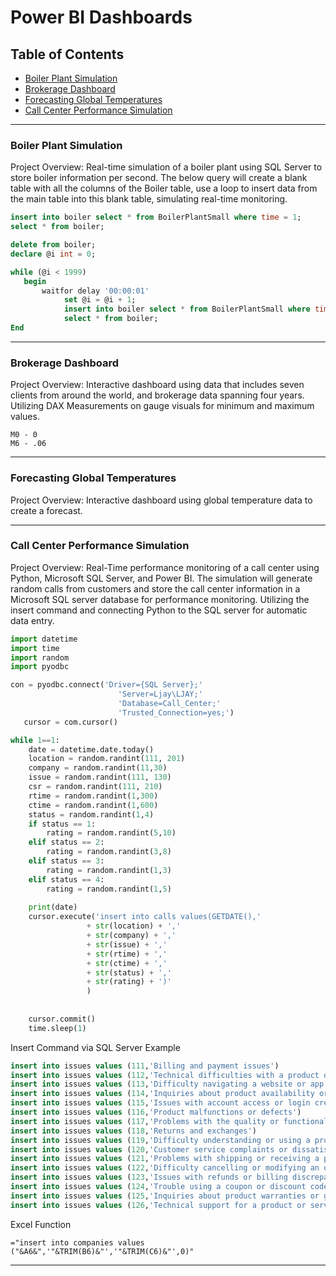 # Power BI Dashboards

## Table of Contents 

- [Boiler Plant Simulation](#boiler-plant-simulation)
- [Brokerage Dashboard](#brokerage-dashboard)
- [Forecasting Global Temperatures](#forecasting-global-temperatures)
- [Call Center Performance Simulation](#call-center-performance-simulation)
  
---
### Boiler Plant Simulation 

Project Overview:  Real-time simulation of a boiler plant using SQL Server to store boiler information per second.
The below query will create a blank table with all the columns of the Boiler table, use a loop to insert data from the main table into this blank table, simulating real-time monitoring.

```sql
insert into boiler select * from BoilerPlantSmall where time = 1; 
select * from boiler; 

delete from boiler; 
declare @i int = 0;

while (@i < 1999)
   begin 
       waitfor delay '00:00:01'
            set @i = @i + 1; 
            insert into boiler select * from BoilerPlantSmall where time = @1; 
            select * from boiler; 
End 
```
---
### Brokerage Dashboard

Project Overview: Interactive dashboard using data that includes seven clients from around the world, and brokerage data spanning four years.
Utilizing DAX Measurements on gauge visuals for minimum and maximum values. 

```dax
M0 - 0
M6 - .06
```
---
### Forecasting Global Temperatures 

Project Overview: Interactive dashboard using global temperature data to create a forecast.

---
### Call Center Performance Simulation

Project Overview: Real-Time performance monitoring of a call center using Python, Microsoft SQL Server, and Power BI. The simulation will generate random calls from customers and store the call center information in a Microsoft SQL server database for performance monitoring. Utilizing the insert command and connecting Python to the SQL server for automatic data entry.

```python
import datetime
import time
import random
import pyodbc

con = pyodbc.connect('Driver={SQL Server};'
                        'Server=Ljay\LJAY;'
                        'Database=Call_Center;'
                        'Trusted_Connection=yes;')
   cursor = com.cursor()

while 1==1:
    date = datetime.date.today()
    location = random.randint(111, 201) 
    company = random.randint(11,30)
    issue = random.randint(111, 130)
    csr = random.randint(111, 210)
    rtime = random.randint(1,300)
    ctime = random.randint(1,600)
    status = random.randint(1,4)
    if status == 1:
        rating = random.randint(5,10)
    elif status == 2:
        rating = random.randint(3,8)
    elif status == 3:
        rating = random.randint(1,3)
    elif status == 4: 
        rating = random.randint(1,5)
        
    print(date)
    cursor.execute('insert into calls values(GETDATE(),'
                 + str(location) + ','
                 + str(company) + ','
                 + str(issue) + ','
                 + str(rtime) + ','
                 + str(ctime) + ','
                 + str(status) + ','
                 + str(rating) + ')'
                 )
  
  
    cursor.commit()
    time.sleep(1)
```
Insert Command via SQL Server Example

```sql
insert into issues values (111,'Billing and payment issues')
insert into issues values (112,'Technical difficulties with a product or service')
insert into issues values (113,'Difficulty navigating a website or app')
insert into issues values (114,'Inquiries about product availability or delivery status')
insert into issues values (115,'Issues with account access or login credentials')
insert into issues values (116,'Product malfunctions or defects')
insert into issues values (117,'Problems with the quality or functionality of a product')
insert into issues values (118,'Returns and exchanges')
insert into issues values (119,'Difficulty understanding or using a product or service')
insert into issues values (120,'Customer service complaints or dissatisfaction with a previous experience')
insert into issues values (121,'Problems with shipping or receiving a product')
insert into issues values (122,'Difficulty cancelling or modifying an order')
insert into issues values (123,'Issues with refunds or billing discrepancies')
insert into issues values (124,'Trouble using a coupon or discount code')
insert into issues values (125,'Inquiries about product warranties or guarantees')
insert into issues values (126,'Technical support for a product or service')
```
Excel Function

```excel
="insert into companies values ("&A6&",'"&TRIM(B6)&"','"&TRIM(C6)&"',0)"
```
---
